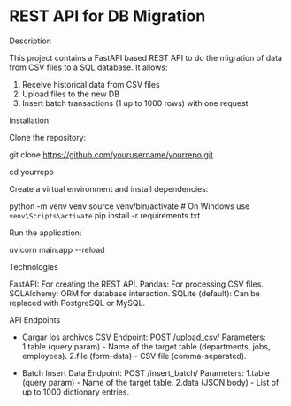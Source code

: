 # REST API for DB Migration

Description

This project contains a FastAPI based REST API to do the migration of data from CSV files to a SQL database.
It allows:
1. Receive historical data from CSV files
2. Upload files to the new DB
3. Insert batch transactions (1 up to 1000 rows) with one request

Installation

Clone the repository:

git clone https://github.com/yourusername/yourrepo.git

cd yourrepo

Create a virtual environment and install dependencies:

python -m venv venv
source venv/bin/activate  # On Windows use `venv\Scripts\activate`
pip install -r requirements.txt

Run the application:

uvicorn main:app --reload

Technologies

FastAPI: For creating the REST API.
Pandas: For processing CSV files.
SQLAlchemy: ORM for database interaction.
SQLite (default): Can be replaced with PostgreSQL or MySQL.

API Endpoints

- Cargar los archivos CSV
Endpoint: POST /upload_csv/
Parameters:
1.table (query param) - Name of the target table (departments, jobs, employees).
2.file (form-data) - CSV file (comma-separated).

- Batch Insert Data
Endpoint: POST /insert_batch/
Parameters:
1.table (query param) - Name of the target table.
2.data (JSON body) - List of up to 1000 dictionary entries.


